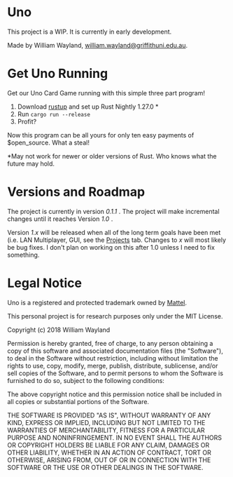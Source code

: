 # Uno

This project is a WIP. It is currently in early development.

Made by William Wayland, william.wayland@griffithuni.edu.au.

# Get Uno Running 

Get our Uno Card Game running with this simple three part program!

1. Download [rustup](https://rustup.rs) and set up Rust Nightly 1.27.0 *
2. Run `cargo run --release`
3. Profit?

Now this program can be all yours for only ten easy payments of $open_source. What a steal!

*May not work for newer or older versions of Rust. Who knows what the future may hold. 

# Versions and Roadmap

The project is currently in version *0.1.1* . The project will make incremental changes until it reaches Version *1.0* .

Version *1.x* will be released when all of the long term goals have been met (i.e. LAN Multiplayer, GUI, see the [Projects](https://github.com/gutrix/uno/projects/1) tab. Changes to *x* will most likely be bug fixes. I don't plan on working on this after 1.0 unless I need to fix something. 

# Legal Notice 

Uno is a registered and protected trademark owned by [Mattel](https://www.mattel.com/en-us).

This personal project is for research purposes only under the MIT License. 

Copyright (c) 2018 William Wayland

Permission is hereby granted, free of charge, to any person obtaining a copy
of this software and associated documentation files (the "Software"), to deal
in the Software without restriction, including without limitation the rights
to use, copy, modify, merge, publish, distribute, sublicense, and/or sell
copies of the Software, and to permit persons to whom the Software is
furnished to do so, subject to the following conditions:

The above copyright notice and this permission notice shall be included in all
copies or substantial portions of the Software.

THE SOFTWARE IS PROVIDED "AS IS", WITHOUT WARRANTY OF ANY KIND, EXPRESS OR
IMPLIED, INCLUDING BUT NOT LIMITED TO THE WARRANTIES OF MERCHANTABILITY,
FITNESS FOR A PARTICULAR PURPOSE AND NONINFRINGEMENT. IN NO EVENT SHALL THE
AUTHORS OR COPYRIGHT HOLDERS BE LIABLE FOR ANY CLAIM, DAMAGES OR OTHER
LIABILITY, WHETHER IN AN ACTION OF CONTRACT, TORT OR OTHERWISE, ARISING FROM,
OUT OF OR IN CONNECTION WITH THE SOFTWARE OR THE USE OR OTHER DEALINGS IN THE
SOFTWARE.
    
